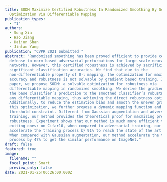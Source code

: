 ```yaml
---
title: SODM Maximize Certified Robustness In Randomized Smoothing By Solvable
  Optimization Via Differentiable Mapping
publication_types:
  - "1"
authors:
  - Song Xia
  - Hao Jiang
  - Haijun Shan
  - Jintao Yang
publication: "CVPR 2021 Submitted "
abstract: "Randomized smoothing has been proved efficient to provide certified
  defense to norm based adversarial perturbations for large-scale neural
  networks. However, this certified robustness is achieved by sacrificing
  significant classification accuracies. We find that due to the
  non-differentiable property of 0-1 mapping, the optimization for maximizing
  accuracy and robustness is not solvable by gradient based training. In this
  paper, we propose SODM: a solvable optimization for robustness via
  differentiable mapping in randomized smoothing. We derive the gradient from
  the base classifier’s prediction to the smoothed classifier’s robustness by
  any differentiable mapping, thus achieving the direct robustness optimization.
  Additionally, to reduce the estimation bias and smooth the uneven gradient in
  this optimization, we further propose a dynamic mapping function and maximum
  threshold constraint. Different from Gaussian augmentation and adversarial
  training, our method provides the theoretical proof for maxmizing provable
  robustness. Experiment shows that our method is much more efficient than
  exiting ones: on Cifar10, when compared to adversarial training, our method
  accelerate the training process by 91% to reach the state of the art result.
  When compared with Gaussian augmentation, our method accelerate the training
  process by 47% to get the similar performance on ImageNet."
draft: false
featured: true
image:
  filename: ""
  focal_point: Smart
  preview_only: false
date: 2021-01-25T06:26:00.000Z
---
```

